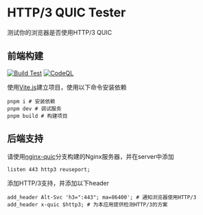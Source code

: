 # HTTP/3 QUIC Tester
测试你的浏览器是否使用HTTP/3 QUIC

## 前端构建
[![Build Test](https://github.com/Jiaocz/http3checker/actions/workflows/build-test.yml/badge.svg)](https://github.com/Jiaocz/http3checker/actions/workflows/build-test.yml) [![CodeQL](https://github.com/Jiaocz/http3checker/actions/workflows/codeql-analysis.yml/badge.svg)](https://github.com/Jiaocz/http3checker/actions/workflows/codeql-analysis.yml)

使用[Vite.js](https://vitejs.dev)建立项目，使用以下命令安装依赖
```shell
pnpm i # 安装依赖
pnpm dev # 调试服务
pnpm build # 构建项目
```

## 后端支持
请使用[nginx-quic](https://quic.nginx.org)分支构建的Nginx服务器，并在server中添加
```
listen 443 http3 reuseport;
```
添加HTTP/3支持，并添加以下header
```
add_header Alt-Svc 'h3=":443"; ma=86400'; # 通知浏览器使用HTTP/3
add_header x-quic $http3; # 为本应用提供检测HTTP/3的方案
```
